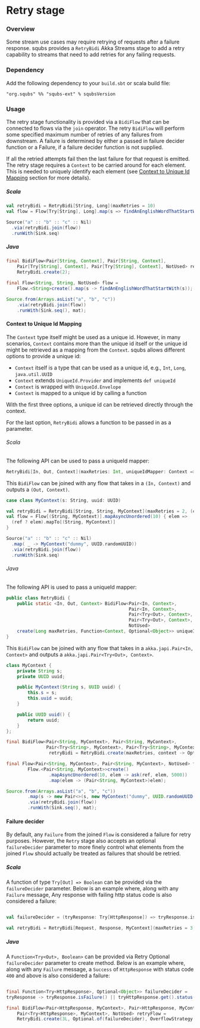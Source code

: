 # Retry stage

### Overview

Some stream use cases may require retrying of requests after a failure response.  squbs provides a `RetryBidi` Akka Streams stage to add a retry capability to
 streams that need to add retries for any failing requests.

### Dependency

Add the following dependency to your `build.sbt` or scala build file:

```
"org.squbs" %% "squbs-ext" % squbsVersion
```

### Usage

The retry stage functionality is provided via a `BidiFlow` that can be connected to flows via the `join` operator.  The retry `BidiFlow` will perform some
 specified maximum number of retries of any failures from downstream. A failure is determined by either a passed in failure decider function or a Failure,
 if a failure decider function is not supplied.

If all the retried attempts fail then the last failure for that request is emitted.  The retry stage requires a `Context` to be carried around for each
 element.  This is needed to uniquely identify each element (see [Context to Unique Id Mapping](#context-to-unique-id-mapping) section for more details).

##### Scala

```scala
val retryBidi = RetryBidi[String, Long](maxRetries = 10)
val flow = Flow[Try[String], Long].map(s => findAnEnglishWordThatStartWith(s))

Source("a" :: "b" :: "c" :: Nil)
  .via(retryBidi.join(flow))
  .runWith(Sink.seq)
```

##### Java

```java
final BidiFlow<Pair[String, Context], Pair[String, Context],
    Pair[Try[String], Context], Pair[Try[String], Context], NotUsed> retryBidi =
    RetryBidi.create(2);

final Flow<String, String, NotUsed> flow =
    Flow.<String>create().map(s -> findAnEnglishWordThatStartWith(s));

Source.from(Arrays.asList("a", "b", "c"))
    .via(retryBidi.join(flow))
    .runWith(Sink.seq(), mat);
```

#### Context to Unique Id Mapping

The `Context` type itself might be used as a unique id.  However, in many scenarios, `Context` contains more than the unique id itself or the unique id might
 be retrieved as a mapping from the `Context`.  squbs allows different options to provide a unique id:

   * `Context` itself is a type that can be used as a unique id, e.g., `Int`, `Long`, `java.util.UUID`
   * `Context` extends `UniqueId.Provider` and implements `def uniqueId`
   * `Context` is wrapped with `UniqueId.Envelope`
   * `Context` is mapped to a unique id by calling a function

With the first three options, a unique id can be retrieved directly through the context.

For the last option, `RetryBidi` allows a function to be passed in as a parameter.

###### Scala

The following API can be used to pass a uniqueId mapper:

```scala
RetryBidi[In, Out, Context](maxRetries: Int, uniqueIdMapper: Context => Option[Any])
```

This `BidiFlow` can be joined with any flow that takes in a `(In, Context)` and outputs a `(Out, Context)`.

```scala
case class MyContext(s: String, uuid: UUID)

val retryBidi = RetryBidi[String, String, MyContext](maxRetries = 2, (context: MyContext) => Some(context.uuid))
val flow = Flow[(String, MyContext)].mapAsyncUnordered(10) { elem =>
  (ref ? elem).mapTo[(String, MyContext)]
}

Source("a" :: "b" :: "c" :: Nil)
  .map( _ -> MyContext("dummy", UUID.randomUUID))
  .via(retryBidi.join(flow))
  .runWith(Sink.seq)
```

###### Java

The following API is used to pass a uniqueId mapper:

```java
public class RetryBidi {
    public static <In, Out, Context> BidiFlow<Pair<In, Context>,
                                              Pair<In, Context>,
                                              Pair<Try<Out>, Context>,
                                              Pair<Try<Out>, Context>,
                                              NotUsed>
    create(Long maxRetries, Function<Context, Optional<Object>> uniqueIdMapper);
}
```

This `BidiFlow` can be joined with any flow that takes in a `akka.japi.Pair<In, Context>` and outputs a `akka.japi.Pair<Try<Out>, Context>`.

```java
class MyContext {
    private String s;
    private UUID uuid;

    public MyContext(String s, UUID uuid) {
        this.s = s;
        this.uuid = uuid;
    }

    public UUID uuid() {
        return uuid;
    }
};

final BidiFlow<Pair<String, MyContext>, Pair<String, MyContext>,
               Pair<Try<String>, MyContext>, Pair<Try<String>, MyContext>, NotUsed>
                retryBidi = RetryBidi.create(maxRetries, context -> Optional.of(context.uuid));

final Flow<Pair<String, MyContext>, Pair<String, MyContext>, NotUsed> flow =
        Flow.<Pair<String, MyContext>>create()
                .mapAsyncUnordered(10, elem -> ask(ref, elem, 5000))
                .map(elem -> (Pair<String, MyContext>)elem);

Source.from(Arrays.asList("a", "b", "c"))
        .map(s -> new Pair<>(s, new MyContext("dummy", UUID.randomUUID())))
        .via(retryBidi.join(flow))
        .runWith(Sink.seq(), mat);

```

#### Failure decider

By default, any `Failure` from the joined `Flow` is considered a failure for retry purposes.  However, the `Retry` stage also accepts an optional
 `failureDecider` parameter to more finely control what elements from the joined `Flow` should actually be treated as failures that should be retried.

##### Scala

A function of type `Try[Out] => Boolean` can be provided via the `failureDecider` parameter. Below is an example where, along with any `Failure` message,
Any response with failing http status code is also considered a failure:

```scala

val failureDecider = (tryResponse: Try[HttpResponse]) => tryResponse.isFailure || tryResponse.get().status().isFailure()

val retryBidi = RetryBidi[Request, Response, MyContext](maxRetries = 3, (context: MyContext) => Some(context.uuid), failureDecider = Option(failureDecider), OverflowStrategy.backpressure())

```

##### Java

A `Function<Try<Out>, Boolean>` can be provided via Retry Optional `failureDecider` parameter to create method.  Below is an example where,
along with any `Failure` message, a `Success` of `HttpResponse` with status code `400` and above is also considered a failure:

```java

final Function<Try<HttpResponse>, Optional<Object>> failureDecider =
tryResponse -> tryResponse.isFailure() || tryHttpResponse.get().status().isFailure());

final BidiFlow<Pair<HttpResponse, MyContext>, Pair<HttpResponse, MyContext>, Pair<Try<HttpResponse>, MyContext>,
    Pair<Try<HttpResponse>, MyContext>, NotUsed> retryFlow =
    RetryBidi.create(3L, Optional.of(failureDecider), OverflowStrategy.backpressure());

```
